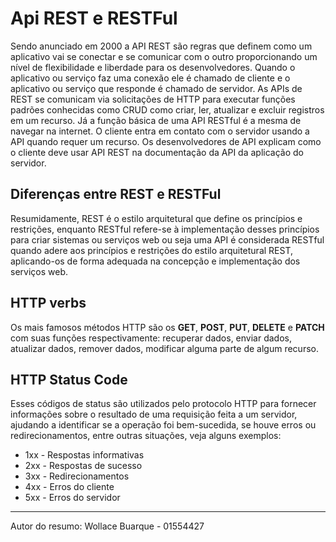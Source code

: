  # Api REST e RESTFul

Sendo anunciado em 2000 a API REST são regras que definem como um aplicativo vai se conectar e se comunicar com o outro proporcionando um nível de flexibilidade e liberdade para os desenvolvedores. Quando o aplicativo ou serviço faz uma conexão ele é chamado de cliente e o aplicativo ou serviço que responde é chamado de servidor. As APIs de REST se comunicam via solicitações de HTTP para executar funções padrões conhecidas como CRUD como criar, ler, atualizar e excluir registros em um recurso.
Já a função básica de uma API RESTful é a mesma de navegar na internet. O cliente entra em contato com o servidor usando a API quando requer um recurso. Os desenvolvedores de API explicam como o cliente deve usar API REST na documentação da API da aplicação do servidor.

## Diferenças entre REST e RESTFul

Resumidamente, REST é o estilo arquitetural que define os princípios e restrições, enquanto RESTful refere-se à implementação desses princípios para criar sistemas ou serviços web ou seja uma API é considerada RESTful quando adere aos princípios e restrições do estilo arquitetural REST, aplicando-os de forma adequada na concepção e implementação dos serviços web.

## HTTP verbs

Os mais famosos métodos HTTP são os **GET**, **POST**, **PUT**, **DELETE** e **PATCH** com suas funções respectivamente: recuperar dados, enviar dados, atualizar dados, remover dados, modificar alguma parte de algum recurso.

## HTTP Status Code

Esses códigos de status são utilizados pelo protocolo HTTP para fornecer informações sobre o resultado de uma requisição feita a um servidor, ajudando a identificar se a operação foi bem-sucedida, se houve erros ou redirecionamentos, entre outras situações, veja alguns exemplos:
- 1xx - Respostas informativas
- 2xx - Respostas de sucesso
- 3xx - Redirecionamentos
- 4xx - Erros do cliente
- 5xx - Erros do servidor 

---

Autor do resumo: Wollace Buarque - 01554427